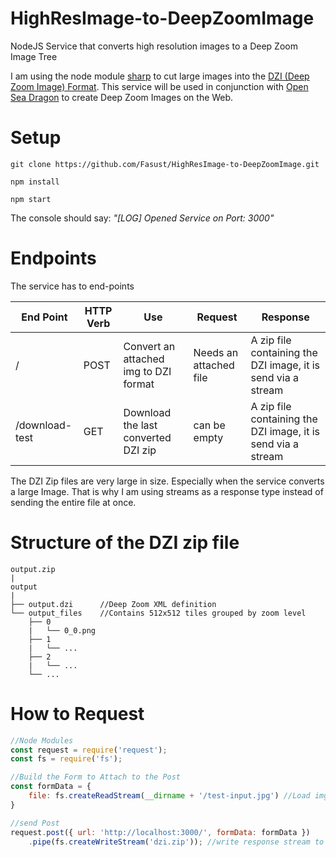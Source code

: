 # HighResImage-to-DeepZoomImage

NodeJS Service that converts high resolution images to a Deep Zoom Image Tree

I am using the node module [sharp](https://sharp.pixelplumbing.com/en/stable/api-output/#tile) to cut large images into the [DZI (Deep Zoom Image) Format](https://docs.microsoft.com/en-us/previous-versions/windows/silverlight/dotnet-windows-silverlight/cc645077).
This service will be used in conjunction with [Open Sea Dragon](<https://docs.microsoft.com/en-us/previous-versions/windows/silverlight/dotnet-windows-silverlight/cc645077(v=vs.95)>) to create Deep Zoom Images on the Web.

# Setup

```
git clone https://github.com/Fasust/HighResImage-to-DeepZoomImage.git
```

```
npm install
```

```
npm start 
```

The console should say: _"[LOG] Opened Service on Port: 3000"_

# Endpoints

The service has to end-points

| End Point      | HTTP Verb | Use                                   | Request                | Response                                                     |
| -------------- | --------- | ------------------------------------- | ---------------------- | ------------------------------------------------------------ |
| /              | POST      | Convert an attached img to DZI format | Needs an attached file | A zip file containing the DZI image, it is send via a stream |
| /download-test | GET       | Download the last converted DZI zip   | can be empty           | A zip file containing the DZI image, it is send via a stream |

The DZI Zip files are very large in size. Especially when the service converts a large Image. That is why I am using streams as a response type instead of sending the entire file at once.

# Structure of the DZI zip file
```
output.zip
|
output
|
├── output.dzi      //Deep Zoom XML definition
└── output_files    //Contains 512x512 tiles grouped by zoom level
    ├── 0
    |   └── 0_0.png
    ├── 1
    |   └── ...
    ├── 2
    |   └── ...
    └── ...
```
# How to Request
```javascript
//Node Modules
const request = require('request');
const fs = require('fs');

//Build the Form to Attach to the Post
const formData = {
    file: fs.createReadStream(__dirname + '/test-input.jpg') //Load img as buffer
}

//send Post
request.post({ url: 'http://localhost:3000/', formData: formData })
    .pipe(fs.createWriteStream('dzi.zip')); //write response stream to zip file
```

